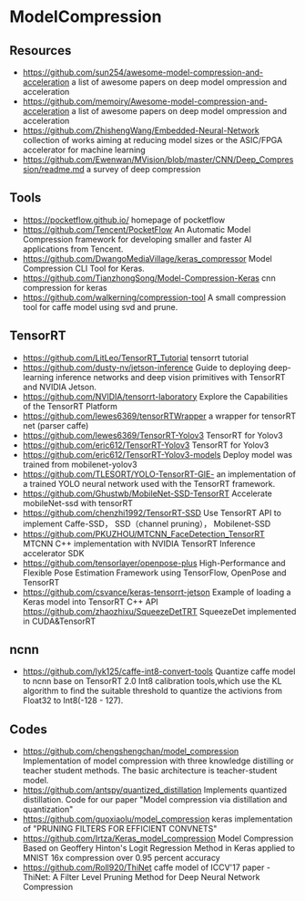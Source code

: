 # ModelCompression

## Resources
- https://github.com/sun254/awesome-model-compression-and-acceleration
a list of awesome papers on deep model ompression and acceleration
- https://github.com/memoiry/Awesome-model-compression-and-acceleration
a list of awesome papers on deep model ompression and acceleration
- https://github.com/ZhishengWang/Embedded-Neural-Network
collection of works aiming at reducing model sizes or the ASIC/FPGA accelerator for machine learning 
- https://github.com/Ewenwan/MVision/blob/master/CNN/Deep_Compression/readme.md
a survey of deep compression

## Tools
- https://pocketflow.github.io/
homepage of pocketflow
- https://github.com/Tencent/PocketFlow
An Automatic Model Compression framework for developing smaller and faster AI applications from Tencent.
- https://github.com/DwangoMediaVillage/keras_compressor
Model Compression CLI Tool for Keras.
- https://github.com/TianzhongSong/Model-Compression-Keras
cnn compression for keras
- https://github.com/walkerning/compression-tool
A small compression tool for caffe model using svd and prune.

## TensorRT
- https://github.com/LitLeo/TensorRT_Tutorial
tensorrt tutorial
- https://github.com/dusty-nv/jetson-inference
Guide to deploying deep-learning inference networks and deep vision primitives with TensorRT and NVIDIA Jetson. 
- https://github.com/NVIDIA/tensorrt-laboratory
Explore the Capabilities of the TensorRT Platform
- https://github.com/lewes6369/tensorRTWrapper
a wrapper for tensorRT net (parser caffe)
- https://github.com/lewes6369/TensorRT-Yolov3
TensorRT for Yolov3 
- https://github.com/eric612/TensorRT-Yolov3
TensorRT for Yolov3 
- https://github.com/eric612/TensorRT-Yolov3-models
Deploy model was trained from mobilenet-yolov3
- https://github.com/TLESORT/YOLO-TensorRT-GIE-
an implementation of a trained YOLO neural network used with the TensorRT framework. 
- https://github.com/Ghustwb/MobileNet-SSD-TensorRT
Accelerate mobileNet-ssd with tensorRT
- https://github.com/chenzhi1992/TensorRT-SSD
Use TensorRT API to implement Caffe-SSD， SSD（channel pruning）， Mobilenet-SSD 
- https://github.com/PKUZHOU/MTCNN_FaceDetection_TensorRT
MTCNN C++ implementation with NVIDIA TensorRT Inference accelerator SDK 
- https://github.com/tensorlayer/openpose-plus
High-Performance and Flexible Pose Estimation Framework using TensorFlow, OpenPose and TensorRT
- https://github.com/csvance/keras-tensorrt-jetson
Example of loading a Keras model into TensorRT C++ API 
https://github.com/zhaozhixu/SqueezeDetTRT
SqueezeDet implemented in CUDA&TensorRT 

## ncnn
- https://github.com/lyk125/caffe-int8-convert-tools
Quantize caffe model to ncnn  base on TensorRT 2.0 Int8 calibration tools,which use the KL algorithm to find the suitable threshold to quantize the activions from Float32 to Int8(-128 - 127). 

## Codes
- https://github.com/chengshengchan/model_compression
Implementation of model compression with three knowledge distilling or teacher student methods. The basic architecture is teacher-student model.
- https://github.com/antspy/quantized_distillation
Implements quantized distillation. Code for our paper "Model compression via distillation and quantization" 
- https://github.com/guoxiaolu/model_compression
keras implementation of "PRUNING FILTERS FOR EFFICIENT CONVNETS"
- https://github.com/Irtza/Keras_model_compression
Model Compression Based on Geoffery Hinton's Logit Regression Method in Keras applied to MNIST 16x compression over 0.95 percent accuracy 
- https://github.com/Roll920/ThiNet
caffe model of ICCV'17 paper - ThiNet: A Filter Level Pruning Method for Deep Neural Network Compression
